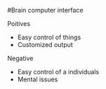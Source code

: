 #Brain computer interface 

Poitives
- Easy control of things
- Customized output

Negative 
- Easy control of a individuals 
- Mental issues